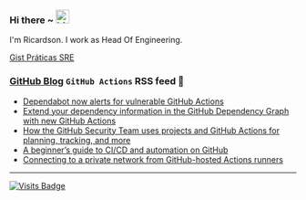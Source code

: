 ### Hi there ~ <img src="https://user-images.githubusercontent.com/1303154/88677602-1635ba80-d120-11ea-84d8-d263ba5fc3c0.gif" width="24px" alt="hi">

I'm Ricardson. I work as Head Of Engineering.

[Gist Práticas SRE](https://gist.github.com/r1w1s1/1ca63e1afb467410ddbb9081214a51ac)

### [GitHub Blog](https://github.blog/) `GitHub Actions` RSS feed 📖

<!--START_SECTION:feed-->
* [Dependabot now alerts for vulnerable GitHub Actions](https:&#x2F;&#x2F;github.blog&#x2F;2022-08-09-dependabot-now-alerts-for-vulnerable-github-actions&#x2F;)
* [Extend your dependency information in the GitHub Dependency Graph with new GitHub Actions](https:&#x2F;&#x2F;github.blog&#x2F;2022-07-01-extend-your-dependency-information-in-the-github-dependency-graph-with-new-github-actions&#x2F;)
* [How the GitHub Security Team uses projects and GitHub Actions for planning, tracking, and more](https:&#x2F;&#x2F;github.blog&#x2F;2022-07-01-how-the-github-security-team-uses-projects-and-github-actions-for-planning-tracking-and-more&#x2F;)
* [A beginner’s guide to CI&#x2F;CD and automation on GitHub](https:&#x2F;&#x2F;github.blog&#x2F;2022-06-03-a-beginners-guide-to-ci-cd-and-automation-on-github&#x2F;)
* [Connecting to a private network from GitHub-hosted Actions runners](https:&#x2F;&#x2F;github.blog&#x2F;2022-06-01-connecting-to-a-private-network-from-github-hosted-actions-runners&#x2F;)
<!--END_SECTION:feed-->

---------

[![Visits Badge](https://badges.pufler.dev/visits/r1w1s1/r1w1s1)](https://badges.pufler.dev)


<!--
**r1williams/r1williams** is a ✨ _special_ ✨ repository because its `README.md` (this file) appears on your GitHub profile.



